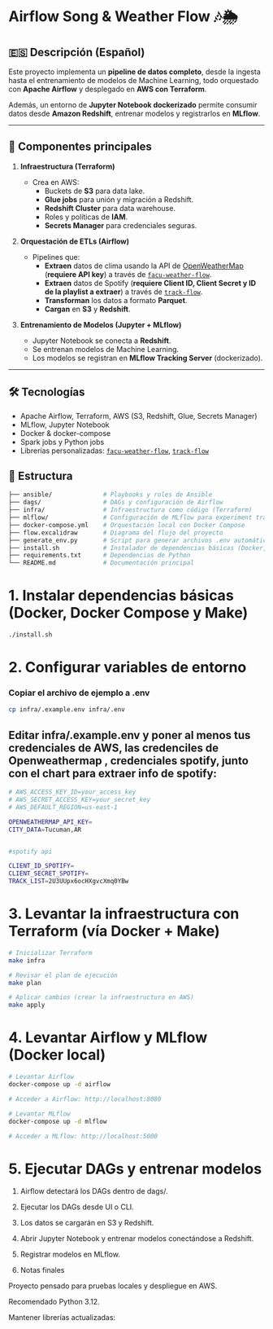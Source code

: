 # Airflow Song & Weather Flow 🎶🌦️

## 🇪🇸 Descripción (Español)

Este proyecto implementa un **pipeline de datos completo**, desde la ingesta hasta el entrenamiento de modelos de Machine Learning, todo orquestado con **Apache Airflow** y desplegado en **AWS con Terraform**.  

Además, un entorno de **Jupyter Notebook dockerizado** permite consumir datos desde **Amazon Redshift**, entrenar modelos y registrarlos en **MLflow**.

---

## 🚀 Componentes principales

1. **Infraestructura (Terraform)**
   - Crea en AWS:
     - Buckets de **S3** para data lake.
     - **Glue jobs** para unión y migración a Redshift.
     - **Redshift Cluster** para data warehouse.
     - Roles y políticas de **IAM**.
     - **Secrets Manager** para credenciales seguras.

2. **Orquestación de ETLs (Airflow)**
   - Pipelines que:
     - **Extraen** datos de clima usando la API de [OpenWeatherMap](https://openweathermap.org/) (**requiere API key**) a través de [`facu-weather-flow`](https://pypi.org/project/facu-weather-flow/).  
     - **Extraen** datos de Spotify (**requiere Client ID, Client Secret y ID de la playlist a extraer**) a través de [`track-flow`](https://pypi.org/project/track-flow/).  
     - **Transforman** los datos a formato **Parquet**.
     - **Cargan** en **S3** y **Redshift**.

3. **Entrenamiento de Modelos (Jupyter + MLflow)**
   - Jupyter Notebook se conecta a **Redshift**.
   - Se entrenan modelos de Machine Learning.
   - Los modelos se registran en **MLflow Tracking Server** (dockerizado).

---

## 🛠️ Tecnologías

- Apache Airflow, Terraform, AWS (S3, Redshift, Glue, Secrets Manager)  
- MLflow, Jupyter Notebook  
- Docker & docker-compose  
- Spark jobs y Python jobs  
- Librerías personalizadas: [`facu-weather-flow`](https://pypi.org/project/facu-weather-flow/), [`track-flow`](https://pypi.org/project/track-flow/)

## 📂 Estructura

```bash
├── ansible/              # Playbooks y roles de Ansible
├── dags/                 # DAGs y configuración de Airflow
├── infra/                # Infraestructura como código (Terraform)
├── mlflow/               # Configuración de MLflow para experiment tracking
├── docker-compose.yml    # Orquestación local con Docker Compose
├── flow.excalidraw       # Diagrama del flujo del proyecto
├── generate_env.py       # Script para generar archivos .env automáticamente
├── install.sh            # Instalador de dependencias básicas (Docker, Compose, Make)
├── requirements.txt      # Dependencias de Python
└── README.md             # Documentación principal
```

# 1. Instalar dependencias básicas (Docker, Docker Compose y Make)
```bash
./install.sh
```
# 2. Configurar variables de entorno

 ### Copiar el archivo de ejemplo a .env
```bash
cp infra/.example.env infra/.env
```

 ## Editar infra/.example.env y poner al menos tus credenciales de AWS, las credenciles de  Openweathermap , credenciales spotify, junto con el chart para extraer info de spotify: 
```bash
# AWS_ACCESS_KEY_ID=your_access_key
# AWS_SECRET_ACCESS_KEY=your_secret_key
# AWS_DEFAULT_REGION=us-east-1

OPENWEATHERMAP_API_KEY=
CITY_DATA=Tucuman,AR


#spotify api

CLIENT_ID_SPOTIFY=
CLIENT_SECRET_SPOTIFY=
TRACK_LIST=2U3UUpx6ocHXgvcXmq0YBw

```


# 3. Levantar la infraestructura con Terraform (vía Docker + Make)
```bash
# Inicializar Terraform
make infra

# Revisar el plan de ejecución
make plan

# Aplicar cambios (crear la infraestructura en AWS)
make apply
```

# 4. Levantar Airflow y MLflow (Docker local)

```bash
# Levantar Airflow
docker-compose up -d airflow

# Acceder a Airflow: http://localhost:8080

# Levantar MLflow
docker-compose up -d mlflow

# Acceder a MLflow: http://localhost:5000
```

# 5. Ejecutar DAGs y entrenar modelos

1. Airflow detectará los DAGs dentro de dags/.

2. Ejecutar los DAGs desde UI o CLI.

3. Los datos se cargarán en S3 y Redshift.

4. Abrir Jupyter Notebook y entrenar modelos conectándose a Redshift.

5. Registrar modelos en MLflow.


6. Notas finales

Proyecto pensado para pruebas locales y despliegue en AWS.

Recomendado Python 3.12.

Mantener librerías actualizadas:

